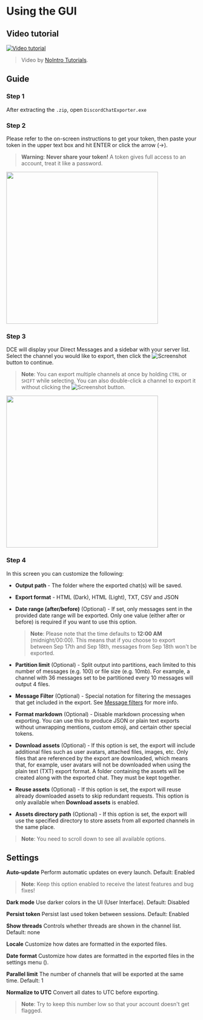 # Using the GUI

## Video tutorial

[![Video tutorial](https://i.ytimg.com/vi/jjtu0VQXV7I/hqdefault.jpg)](https://youtube.com/watch?v=jjtu0VQXV7I)

> Video by [NoIntro Tutorials](https://youtube.com/channel/UCFezKSxdNKJe77-hYiuXu3Q).

## Guide

### Step 1

After extracting the `.zip`, open `DiscordChatExporter.exe`

### Step 2

Please refer to the on-screen instructions to get your token, then paste your token in the upper text box and hit ENTER or click the arrow (→).

> **Warning**:
> **Never share your token!**
> A token gives full access to an account, treat it like a password.

<img src="https://i.imgur.com/SuLQ5tZ.png" height="400"/>

### Step 3

DCE will display your Direct Messages and a sidebar with your server list. Select the channel you would like to export, then click the ![Screenshot](https://i.imgur.com/dnTOlDa.png) button to continue.

> **Note**:
> You can export multiple channels at once by holding `CTRL` or `SHIFT` while selecting.
> You can also double-click a channel to export it without clicking the ![Screenshot](https://i.imgur.com/dnTOlDa.png) button.

<img src="https://i.imgur.com/JHMFRh2.png" height="400"/>

### Step 4

In this screen you can customize the following:

- **Output path** - The folder where the exported chat(s) will be saved.

- **Export format** - HTML (Dark), HTML (Light), TXT, CSV and JSON

- **Date range (after/before)** (Optional) - If set, only messages sent in the provided date range will be exported. Only one value (either after or before) is required if you want to use this option.
  > **Note**:
  > Please note that the time defaults to **12:00 AM** (midnight/00:00). This means that if you choose to export between Sep 17th and Sep 18th, messages from Sep 18th won't be exported.

- **Partition limit** (Optional) - Split output into partitions, each limited to this number of messages (e.g. 100) or file size (e.g. 10mb). For example, a channel with 36 messages set to be partitioned every 10 messages will output 4 files.

- **Message Filter** (Optional) - Special notation for filtering the messages that get included in the export. See [Message filters](https://github.com/Tyrrrz/DiscordChatExporter/blob/master/.docs/Message-filters.md) for more info.

- **Format markdown** (Optional) - Disable markdown processing when exporting. You can use this to produce JSON or plain text exports without unwrapping mentions, custom emoji, and certain other special tokens.

- **Download assets** (Optional) - If this option is set, the export will include additional files such as user avatars, attached files, images, etc. Only files that are referenced by the export are downloaded, which means that, for example, user avatars will not be downloaded when using the plain text (TXT) export format. A folder containing the assets will be created along with the exported chat. They must be kept together.

- **Reuse assets** (Optional) - If this option is set, the export will reuse already downloaded assets to skip redundant requests. This option is only available when **Download assets** is enabled.

- **Assets directory path** (Optional) - If this option is set, the export will use the specified directory to store assets from all exported channels in the same place.

> **Note**:
> You need to scroll down to see all available options.

## Settings

**Auto-update**
Perform automatic updates on every launch.
Default: Enabled

> **Note**:
> Keep this option enabled to receive the latest features and bug fixes!

**Dark mode**
Use darker colors in the UI (User Interface).
Default: Disabled

**Persist token**
Persist last used token between sessions.
Default: Enabled

**Show threads**
Controls whether threads are shown in the channel list.
Default: none

**Locale**
Customize how dates are formatted in the exported files.

**Date format**
Customize how dates are formatted in the exported files in the settings menu ().

**Parallel limit**
The number of channels that will be exported at the same time.
Default: 1

**Normalize to UTC**
Convert all dates to UTC before exporting.

> **Note**:
> Try to keep this number low so that your account doesn't get flagged.
